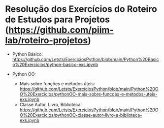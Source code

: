 # Resolução dos Exercícios do Roteiro de Estudos para Projetos (https://github.com/piim-lab/roteiro-projetos)

* Python Básico: https://github.com/Letsts/ExerciciosPython/blob/main/Python%20Basico%20Exercicios/python-basico-exs.ipynb

* Python OO:
   * Mais sobre funções e métodos úteis: https://github.com/Letsts/ExerciciosPython/blob/main/Python%20OO%20Exercicios/pythonOO-mais-sobre-funcoes-e-metodos-uteis-exs.ipynb
   * Classe Autor, Livro, Biblioteca: https://github.com/Letsts/ExerciciosPython/blob/main/Python%20OO%20Exercicios/pythonOO-classe-autor-livro-e-biblioteca-exs.ipynb
